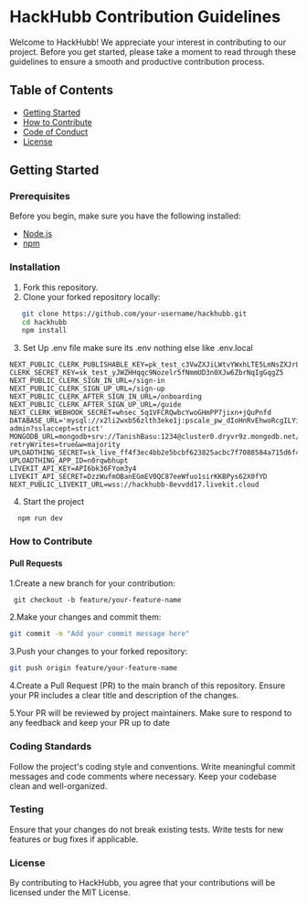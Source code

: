 # HackHubb Contribution Guidelines

Welcome to HackHubb! We appreciate your interest in contributing to our project. Before you get started, please take a moment to read through these guidelines to ensure a smooth and productive contribution process.

## Table of Contents
- [Getting Started](#getting-started)
- [How to Contribute](#how-to-contribute)
- [Code of Conduct](#code-of-conduct)
- [License](#license)

## Getting Started

### Prerequisites
Before you begin, make sure you have the following installed:
- [Node.js](https://nodejs.org/)
- [npm](https://www.npmjs.com/)

### Installation
1. Fork this repository.
2. Clone your forked repository locally:

```bash
   git clone https://github.com/your-username/hackhubb.git
   cd hackhubb
   npm install
```
3. Set Up .env file make sure its .env nothing else like .env.local
```
NEXT_PUBLIC_CLERK_PUBLISHABLE_KEY=pk_test_c3VwZXJiLWtvYWxhLTE5LmNsZXJrLmFjY291bnRzLmRldiQ
CLERK_SECRET_KEY=sk_test_yJWZHHqqc9Nozelr5fNmmUD3n0XJw6ZbrNqIgGqgZ5
NEXT_PUBLIC_CLERK_SIGN_IN_URL=/sign-in
NEXT_PUBLIC_CLERK_SIGN_UP_URL=/sign-up
NEXT_PUBLIC_CLERK_AFTER_SIGN_IN_URL=/onboarding
NEXT_PUBLIC_CLERK_AFTER_SIGN_UP_URL=/guide
NEXT_CLERK_WEBHOOK_SECRET=whsec_5q1VFCRQwbcYwoGHmPP7jixn+jQuPnfd
DATABASE_URL='mysql://x2li2wxb56zlth3eke1j:pscale_pw_dIoHnRvEhwoRcgILYiEE2YFsXAF9I2V5s9lSme3lO6T@aws.connect.psdb.cloud/hackstore-admin?sslaccept=strict'
MONGODB_URL=mongodb+srv://TanishBasu:1234@cluster0.dryvr9z.mongodb.net/?retryWrites=true&w=majority
UPLOADTHING_SECRET=sk_live_ff4f3ec4bb2e5bcbf623825acbc7f7088584a715d6f47539353048413136c3b5
UPLOADTHING_APP_ID=n0rqwbhupt
LIVEKIT_API_KEY=API6bk36FYom3y4
LIVEKIT_API_SECRET=DzzWufmOBanEGmEV0QC87eeWfuo1sirKKBPys62X0fYD
NEXT_PUBLIC_LIVEKIT_URL=wss://hackhubb-8evvdd17.livekit.cloud
```
4. Start the project
  ```
    npm run dev
  ```

### How to Contribute
#### Pull Requests
1.Create a new branch for your contribution:
   ```
    git checkout -b feature/your-feature-name
   ```
2.Make your changes and commit them:

```bash
git commit -m "Add your commit message here"
```
3.Push your changes to your forked repository:

```bash
git push origin feature/your-feature-name
```
4.Create a Pull Request (PR) to the main branch of this repository. Ensure your PR includes a clear title and description of the changes.

5.Your PR will be reviewed by project maintainers. Make sure to respond to any feedback and keep your PR up to date


### Coding Standards
Follow the project's coding style and conventions.
Write meaningful commit messages and code comments where necessary.
Keep your codebase clean and well-organized.
### Testing
Ensure that your changes do not break existing tests.
Write tests for new features or bug fixes if applicable.

### License
By contributing to HackHubb, you agree that your contributions will be licensed under the MIT License.

   
